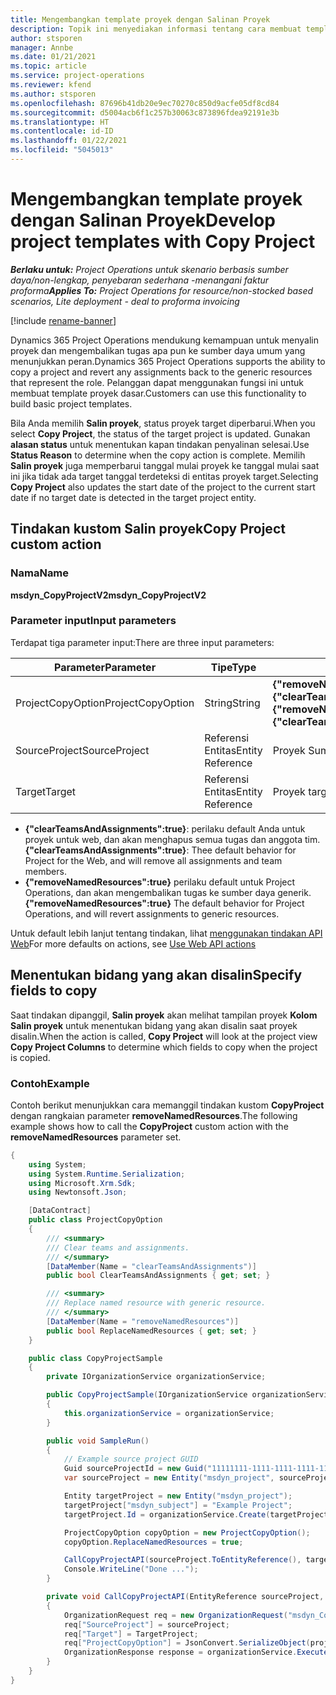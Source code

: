 ```yaml
---
title: Mengembangkan template proyek dengan Salinan Proyek
description: Topik ini menyediakan informasi tentang cara membuat template proyek menggunakan tindakan kustom menyalin proyek.
author: stsporen
manager: Annbe
ms.date: 01/21/2021
ms.topic: article
ms.service: project-operations
ms.reviewer: kfend
ms.author: stsporen
ms.openlocfilehash: 87696b41db20e9ec70270c850d9acfe05df8cd84
ms.sourcegitcommit: d5004acb6f1c257b30063c873896fdea92191e3b
ms.translationtype: HT
ms.contentlocale: id-ID
ms.lasthandoff: 01/22/2021
ms.locfileid: "5045013"
---
```

# <a name="develop-project-templates-with-copy-project"></a><span data-ttu-id="d8bde-103">Mengembangkan template proyek dengan Salinan Proyek</span><span class="sxs-lookup"><span data-stu-id="d8bde-103">Develop project templates with Copy Project</span></span>

<span data-ttu-id="d8bde-104">_**Berlaku untuk:** Project Operations untuk skenario berbasis sumber daya/non-lengkap, penyebaran sederhana -menangani faktur proforma_</span><span class="sxs-lookup"><span data-stu-id="d8bde-104">_**Applies To:** Project Operations for resource/non-stocked based scenarios, Lite deployment - deal to proforma invoicing_</span></span>

[!include [rename-banner](~/includes/cc-data-platform-banner.md)]

<span data-ttu-id="d8bde-105">Dynamics 365 Project Operations mendukung kemampuan untuk menyalin proyek dan mengembalikan tugas apa pun ke sumber daya umum yang menunjukkan peran.</span><span class="sxs-lookup"><span data-stu-id="d8bde-105">Dynamics 365 Project Operations supports the ability to copy a project and revert any assignments back to the generic resources that represent the role.</span></span> <span data-ttu-id="d8bde-106">Pelanggan dapat menggunakan fungsi ini untuk membuat template proyek dasar.</span><span class="sxs-lookup"><span data-stu-id="d8bde-106">Customers can use this functionality to build basic project templates.</span></span>

<span data-ttu-id="d8bde-107">Bila Anda memilih **Salin proyek**, status proyek target diperbarui.</span><span class="sxs-lookup"><span data-stu-id="d8bde-107">When you select **Copy Project**, the status of the target project is updated.</span></span> <span data-ttu-id="d8bde-108">Gunakan **alasan status** untuk menentukan kapan tindakan penyalinan selesai.</span><span class="sxs-lookup"><span data-stu-id="d8bde-108">Use **Status Reason** to determine when the copy action is complete.</span></span> <span data-ttu-id="d8bde-109">Memilih **Salin proyek** juga memperbarui tanggal mulai proyek ke tanggal mulai saat ini jika tidak ada target tanggal terdeteksi di entitas proyek target.</span><span class="sxs-lookup"><span data-stu-id="d8bde-109">Selecting **Copy Project** also updates the start date of the project to the current start date if no target date is detected in the target project entity.</span></span>

## <a name="copy-project-custom-action"></a><span data-ttu-id="d8bde-110">Tindakan kustom Salin proyek</span><span class="sxs-lookup"><span data-stu-id="d8bde-110">Copy Project custom action</span></span> 

### <a name="name"></a><span data-ttu-id="d8bde-111">Nama</span><span class="sxs-lookup"><span data-stu-id="d8bde-111">Name</span></span> 

<span data-ttu-id="d8bde-112">**msdyn_CopyProjectV2**</span><span class="sxs-lookup"><span data-stu-id="d8bde-112">**msdyn_CopyProjectV2**</span></span>

### <a name="input-parameters"></a><span data-ttu-id="d8bde-113">Parameter input</span><span class="sxs-lookup"><span data-stu-id="d8bde-113">Input parameters</span></span>
<span data-ttu-id="d8bde-114">Terdapat tiga parameter input:</span><span class="sxs-lookup"><span data-stu-id="d8bde-114">There are three input parameters:</span></span>

| <span data-ttu-id="d8bde-115">Parameter</span><span class="sxs-lookup"><span data-stu-id="d8bde-115">Parameter</span></span>          | <span data-ttu-id="d8bde-116">Tipe</span><span class="sxs-lookup"><span data-stu-id="d8bde-116">Type</span></span>   | <span data-ttu-id="d8bde-117">Values</span><span class="sxs-lookup"><span data-stu-id="d8bde-117">Values</span></span>                                                   | 
|--------------------|--------|----------------------------------------------------------|
| <span data-ttu-id="d8bde-118">ProjectCopyOption</span><span class="sxs-lookup"><span data-stu-id="d8bde-118">ProjectCopyOption</span></span>  | <span data-ttu-id="d8bde-119">String</span><span class="sxs-lookup"><span data-stu-id="d8bde-119">String</span></span> | <span data-ttu-id="d8bde-120">**{"removeNamedResources":true}** or **{"clearTeamsAndAssignments":true}**</span><span class="sxs-lookup"><span data-stu-id="d8bde-120">**{"removeNamedResources":true}** or **{"clearTeamsAndAssignments":true}**</span></span> |
| <span data-ttu-id="d8bde-121">SourceProject</span><span class="sxs-lookup"><span data-stu-id="d8bde-121">SourceProject</span></span>      | <span data-ttu-id="d8bde-122">Referensi Entitas</span><span class="sxs-lookup"><span data-stu-id="d8bde-122">Entity Reference</span></span> | <span data-ttu-id="d8bde-123">Proyek Sumber</span><span class="sxs-lookup"><span data-stu-id="d8bde-123">Source Project</span></span> |
| <span data-ttu-id="d8bde-124">Target</span><span class="sxs-lookup"><span data-stu-id="d8bde-124">Target</span></span>             | <span data-ttu-id="d8bde-125">Referensi Entitas</span><span class="sxs-lookup"><span data-stu-id="d8bde-125">Entity Reference</span></span> | <span data-ttu-id="d8bde-126">Proyek target</span><span class="sxs-lookup"><span data-stu-id="d8bde-126">Target Project</span></span> |


- <span data-ttu-id="d8bde-127">**{"clearTeamsAndAssignments":true}**: perilaku default Anda untuk proyek untuk web, dan akan menghapus semua tugas dan anggota tim.</span><span class="sxs-lookup"><span data-stu-id="d8bde-127">**{"clearTeamsAndAssignments":true}**: Thee default behavior for Project for the Web, and will remove all assignments and team members.</span></span>
- <span data-ttu-id="d8bde-128">**{"removeNamedResources":true}** perilaku default untuk Project Operations, dan akan mengembalikan tugas ke sumber daya generik.</span><span class="sxs-lookup"><span data-stu-id="d8bde-128">**{"removeNamedResources":true}** The default behavior for Project Operations, and will revert assignments to generic resources.</span></span>

<span data-ttu-id="d8bde-129">Untuk default lebih lanjut tentang tindakan, lihat [menggunakan tindakan API Web](https://docs.microsoft.com/powerapps/developer/common-data-service/webapi/use-web-api-actions)</span><span class="sxs-lookup"><span data-stu-id="d8bde-129">For more defaults on actions, see [Use Web API actions](https://docs.microsoft.com/powerapps/developer/common-data-service/webapi/use-web-api-actions)</span></span>

## <a name="specify-fields-to-copy"></a><span data-ttu-id="d8bde-130">Menentukan bidang yang akan disalin</span><span class="sxs-lookup"><span data-stu-id="d8bde-130">Specify fields to copy</span></span> 
<span data-ttu-id="d8bde-131">Saat tindakan dipanggil, **Salin proyek** akan melihat tampilan proyek **Kolom Salin proyek** untuk menentukan bidang yang akan disalin saat proyek disalin.</span><span class="sxs-lookup"><span data-stu-id="d8bde-131">When the action is called, **Copy Project** will look at the project view **Copy Project Columns** to determine which fields to copy when the project is copied.</span></span>


### <a name="example"></a><span data-ttu-id="d8bde-132">Contoh</span><span class="sxs-lookup"><span data-stu-id="d8bde-132">Example</span></span>
<span data-ttu-id="d8bde-133">Contoh berikut menunjukkan cara memanggil tindakan kustom **CopyProject** dengan rangkaian parameter **removeNamedResources**.</span><span class="sxs-lookup"><span data-stu-id="d8bde-133">The following example shows how to call the **CopyProject** custom action with the **removeNamedResources** parameter set.</span></span>
```C#
{
    using System;
    using System.Runtime.Serialization;
    using Microsoft.Xrm.Sdk;
    using Newtonsoft.Json;

    [DataContract]
    public class ProjectCopyOption
    {
        /// <summary>
        /// Clear teams and assignments.
        /// </summary>
        [DataMember(Name = "clearTeamsAndAssignments")]
        public bool ClearTeamsAndAssignments { get; set; }

        /// <summary>
        /// Replace named resource with generic resource.
        /// </summary>
        [DataMember(Name = "removeNamedResources")]
        public bool ReplaceNamedResources { get; set; }
    }

    public class CopyProjectSample
    {
        private IOrganizationService organizationService;

        public CopyProjectSample(IOrganizationService organizationService)
        {
            this.organizationService = organizationService;
        }

        public void SampleRun()
        {
            // Example source project GUID
            Guid sourceProjectId = new Guid("11111111-1111-1111-1111-111111111111");
            var sourceProject = new Entity("msdyn_project", sourceProjectId);

            Entity targetProject = new Entity("msdyn_project");
            targetProject["msdyn_subject"] = "Example Project";
            targetProject.Id = organizationService.Create(targetProject);

            ProjectCopyOption copyOption = new ProjectCopyOption();
            copyOption.ReplaceNamedResources = true;

            CallCopyProjectAPI(sourceProject.ToEntityReference(), targetProject.ToEntityReference(), copyOption);
            Console.WriteLine("Done ...");
        }

        private void CallCopyProjectAPI(EntityReference sourceProject, EntityReference TargetProject, ProjectCopyOption projectCopyOption)
        {
            OrganizationRequest req = new OrganizationRequest("msdyn_CopyProjectV2");
            req["SourceProject"] = sourceProject;
            req["Target"] = TargetProject;
            req["ProjectCopyOption"] = JsonConvert.SerializeObject(projectCopyOption);
            OrganizationResponse response = organizationService.Execute(req);
        }
    }
}
```
